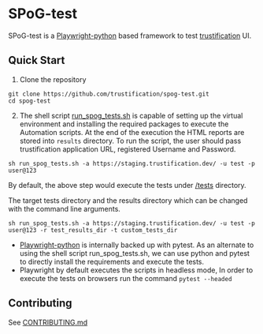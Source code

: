 # SPoG-test

SPoG-test is a [Playwright-python](https://playwright.dev/python/ "Playwright-python") based framework to test [trustification](https://github.com/trustification/trustification.git "trustification") UI. 

## Quick Start
1. Clone the repository 

```
git clone https://github.com/trustification/spog-test.git
cd spog-test
```

2. The shell script [run_spog_tests.sh](run_spog_tests.sh) is capable of setting up the virtual environment and installing the required packages to execute the Automation scripts. At the end of the execution the HTML reports are stored into `results` directory. To run the script, the user should pass trustification application URL, registered Username and Password.

```
sh run_spog_tests.sh -a https://staging.trustification.dev/ -u test -p user@123
```

By default, the above step would execute the tests under [/tests](tests) directory.

The target tests directory and the results directory which can be changed with the command line arguments.

```
sh run_spog_tests.sh -a https://staging.trustification.dev/ -u test -p user@123 -r test_results_dir -t custom_tests_dir
```
 - [Playwright-python](https://playwright.dev/python/ "Playwright-python") is internally backed up with pytest. As an alternate to using the shell script run_spog_tests.sh, we can use python and pytest to directly install the requirements and execute the tests.
 - Playwright by default executes the scripts in headless mode, In order to execute the tests on browsers run the command `pytest --headed`

## Contributing
See [CONTRIBUTING.md](CONTRIBUTING.md)